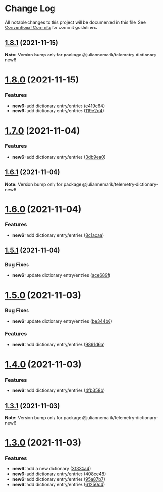 # Change Log

All notable changes to this project will be documented in this file.
See [Conventional Commits](https://conventionalcommits.org) for commit guidelines.

## [1.8.1](https://github.com/juliannemarik/telemetry-dictionary-packages/compare/@juliannemarik/telemetry-dictionary-new6@1.8.0...@juliannemarik/telemetry-dictionary-new6@1.8.1) (2021-11-15)

**Note:** Version bump only for package @juliannemarik/telemetry-dictionary-new6





# [1.8.0](https://github.com/juliannemarik/telemetry-dictionary-packages/compare/@juliannemarik/telemetry-dictionary-new6@1.7.0...@juliannemarik/telemetry-dictionary-new6@1.8.0) (2021-11-15)


### Features

* **new6:** add dictionary entry/entries ([e419c64](https://github.com/juliannemarik/telemetry-dictionary-packages/commit/e419c640cb39c15fdb7ea52e490aca96978bc322))
* **new6:** add dictionary entry/entries ([119e2d4](https://github.com/juliannemarik/telemetry-dictionary-packages/commit/119e2d4f6dc2a3666ee5d4e58a3580ae656f6f8d))





# [1.7.0](https://github.com/juliannemarik/telemetry-dictionary-packages/compare/@juliannemarik/telemetry-dictionary-new6@1.6.1...@juliannemarik/telemetry-dictionary-new6@1.7.0) (2021-11-04)


### Features

* **new6:** add dictionary entry/entries ([3db9ea0](https://github.com/juliannemarik/telemetry-dictionary-packages/commit/3db9ea0b0b34b0cd9f938c50067e8ee74f53c94a))





## [1.6.1](https://github.com/juliannemarik/telemetry-dictionary-packages/compare/@juliannemarik/telemetry-dictionary-new6@1.6.0...@juliannemarik/telemetry-dictionary-new6@1.6.1) (2021-11-04)

**Note:** Version bump only for package @juliannemarik/telemetry-dictionary-new6





# [1.6.0](https://github.com/juliannemarik/telemetry-dictionary-packages/compare/@juliannemarik/telemetry-dictionary-new6@1.5.1...@juliannemarik/telemetry-dictionary-new6@1.6.0) (2021-11-04)


### Features

* **new6:** add dictionary entry/entries ([8c1acaa](https://github.com/juliannemarik/telemetry-dictionary-packages/commit/8c1acaa82755559d742d486e3541e68e2a0b46d8))





## [1.5.1](https://github.com/juliannemarik/telemetry-dictionary-packages/compare/@juliannemarik/telemetry-dictionary-new6@1.5.0...@juliannemarik/telemetry-dictionary-new6@1.5.1) (2021-11-04)


### Bug Fixes

* **new6:** update dictionary entry/entries ([ace689f](https://github.com/juliannemarik/telemetry-dictionary-packages/commit/ace689f23f2916d1944a1093be91dc254cae5c8e))





# [1.5.0](https://github.com/juliannemarik/telemetry-dictionary-packages/compare/@juliannemarik/telemetry-dictionary-new6@1.4.0...@juliannemarik/telemetry-dictionary-new6@1.5.0) (2021-11-03)


### Bug Fixes

* **new6:** update dictionary entry/entries ([be344b6](https://github.com/juliannemarik/telemetry-dictionary-packages/commit/be344b6e0b6e161c577eef4af6234e9ddcfed9ff))


### Features

* **new6:** add dictionary entry/entries ([9891d6a](https://github.com/juliannemarik/telemetry-dictionary-packages/commit/9891d6a8f99a5742ceccacc69e566ff286084957))





# [1.4.0](https://github.com/juliannemarik/telemetry-dictionary-packages/compare/@juliannemarik/telemetry-dictionary-new6@1.3.1...@juliannemarik/telemetry-dictionary-new6@1.4.0) (2021-11-03)


### Features

* **new6:** add dictionary entry/entries ([4fb358b](https://github.com/juliannemarik/telemetry-dictionary-packages/commit/4fb358bb3b0c5845ceab1c26e6d345171ff2618f))





## [1.3.1](https://github.com/juliannemarik/telemetry-dictionary-packages/compare/@juliannemarik/telemetry-dictionary-new6@1.3.0...@juliannemarik/telemetry-dictionary-new6@1.3.1) (2021-11-03)

**Note:** Version bump only for package @juliannemarik/telemetry-dictionary-new6





# [1.3.0](https://github.com/juliannemarik/telemetry-dictionary-packages/compare/@juliannemarik/telemetry-dictionary-new6@1.3.0...@juliannemarik/telemetry-dictionary-new6@1.3.0) (2021-11-03)


### Features

* **new6:** add a new dictionary ([3f334a4](https://github.com/juliannemarik/telemetry-dictionary-packages/commit/3f334a4f57fd54130bb9b753171fc9077d5928eb))
* **new6:** add dictionary entry/entries ([408ce48](https://github.com/juliannemarik/telemetry-dictionary-packages/commit/408ce48cadb134d165ab6296a7bc67363434944a))
* **new6:** add dictionary entry/entries ([95a87b7](https://github.com/juliannemarik/telemetry-dictionary-packages/commit/95a87b732ad2c74e6ec71be687ca1b85fa74c937))
* **new6:** add dictionary entry/entries ([61250c4](https://github.com/juliannemarik/telemetry-dictionary-packages/commit/61250c43b6b0515f399d88d4e31297d2165e737b))
